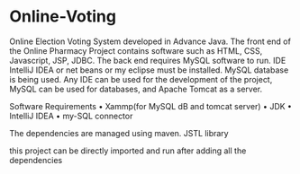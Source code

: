 # Online-Voting
Online Election Voting System developed in Advance Java.
The front end of the Online Pharmacy Project contains software such as HTML, CSS, Javascript, JSP, JDBC. The back end requires MySQL software to run. IDE IntelliJ IDEA or net beans or my eclipse must be installed. MySQL database is being used. Any IDE can be used for the development of the project, MySQL can be used for databases, and Apache Tomcat as a server.

Software Requirements
•	Xammp(for MySQL dB and tomcat server)
•	JDK
•	IntelliJ IDEA
•	my-SQL connector


The dependencies are managed using maven.
JSTL library 

this project can be directly imported and run after adding all the dependencies
